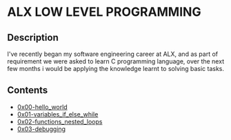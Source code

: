 # ALX LOW LEVEL PROGRAMMING

## Description
I've recently began my software engineering career at ALX, and as part of requirement      we were asked to learn C programming language, over the next few months i would be applying the knowledge learnt to solving basic tasks. 


## Contents

* [0x00-hello_world](0x00-hello_world)
* [0x01-variables_if_else_while](0x01-variables_if_else_while)
* [0x02-functions_nested_loops](0x02-functions_nested_loops)
* [0x03-debugging](0x03-debugging)
